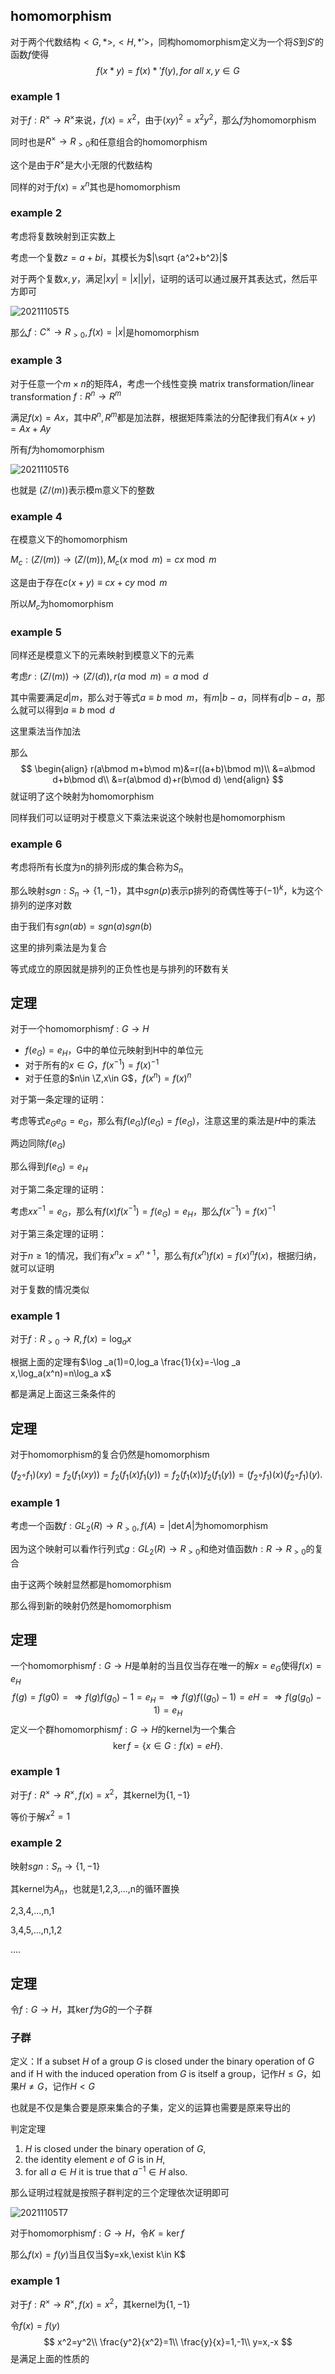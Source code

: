 ## homomorphism

对于两个代数结构$<G,*>,<H,*'>$，同构homomorphism定义为一个将$S$到$S'$的函数$f$使得
$$
f(x*y)=f(x)*'f(y),for\ all\ x,y\in G
$$

### example 1

对于$f:R^{\times}\rightarrow R^{\times }$来说，$f(x)=x^2$，由于$(xy)^2=x^2y^2$，那么$f$为homomorphism

同时也是$R^{\times}\rightarrow R_{>0}$和任意组合的homomorphism

这个是由于$R^{\times }$是大小无限的代数结构

同样的对于$f(x)=x^n$其也是homomorphism

### example 2

考虑将复数映射到正实数上

考虑一个复数$z=a+bi$，其模长为$|\sqrt {a^2+b^2}|$

对于两个复数$x,y$，满足$|xy|=|x||y|$，证明的话可以通过展开其表达式，然后平方即可

![20211105T5](D:\Blog\image\20211105T5.PNG)

那么$f:C^{\times}\rightarrow R_{>0},f(x)=|x|$是homomorphism

### example 3

对于任意一个$m\times n$的矩阵$A$，考虑一个线性变换 matrix transformation/linear transformation $f:R^n\rightarrow R^m$

满足$f(x)=Ax$，其中$R^n,R^m$都是加法群，根据矩阵乘法的分配律我们有$A(x+y)=Ax+Ay$

所有$f$为homomorphism



![20211105T6](D:\Blog\image\20211105T6.PNG)

也就是 $(Z/(m))$表示模m意义下的整数

### example 4

在模意义下的homomorphism

$M_c: (Z/(m)) \rightarrow  (Z/(m)),M_c(x\bmod m)=cx\bmod m$

这是由于存在$c(x+y)\equiv cx+cy \bmod m$

所以$M_c$为homomorphism

### example 5

同样还是模意义下的元素映射到模意义下的元素

考虑$r: (Z/(m))\rightarrow  (Z/(d)),r(a\bmod m)=a\bmod d$

其中需要满足$d|m$，那么对于等式$a\equiv b\bmod m$，有$m|b-a$，同样有$d|b-a$，那么就可以得到$a\equiv b \bmod d$

这里乘法当作加法

那么
$$
\begin{align}
r(a\bmod m+b\mod m)&=r((a+b)\bmod m)\\
&=a\bmod d+b\bmod d\\
&=r(a\bmod d)+r(b\mod d)
\end{align}
$$
就证明了这个映射为homomorphism

同样我们可以证明对于模意义下乘法来说这个映射也是homomorphism

### example 6

考虑将所有长度为n的排列形成的集合称为$S_n$

那么映射$sgn:S_n\rightarrow \{1,-1\}$，其中$sgn(p)$表示p排列的奇偶性等于$(-1)^{k}$，k为这个排列的逆序对数

由于我们有$sgn(ab)=sgn(a)sgn(b)$

这里的排列乘法是为复合

等式成立的原因就是排列的正负性也是与排列的环数有关

### 

## 定理

对于一个homomorphism$f:G\rightarrow H$

- $f(e_G)=e_H$，G中的单位元映射到H中的单位元
- 对于所有的$x\in G$，$f(x^{-1})=f(x)^{-1}$
- 对于任意的$n\in \Z,x\in G$，$f(x^n)=f(x)^n$ 



对于第一条定理的证明：

考虑等式$e_Ge_G=e_G$，那么有$f(e_G)f(e_G)=f(e_G)$，注意这里的乘法是$H$中的乘法

两边同除$f(e_G)$

那么得到$f(e_G)=e_H$

对于第二条定理的证明：

考虑$xx^{-1}=e_G$，那么有$f(x)f(x^{-1})=f(e_G)=e_H$，那么$f(x^{-1})=f(x)^{-1}$

对于第三条定理的证明：

对于$n\geq 1$的情况，我们有$x^nx=x^{n+1}$，那么有$f(x^n)f(x)=f(x)^n f(x)$，根据归纳，就可以证明

对于复数的情况类似



### example 1

对于$f:R_{>0}\rightarrow R,f(x)=\log_a x$

根据上面的定理有$\log _a(1)=0,log_a \frac{1}{x}=-\log _a x,\log_a(x^n)=n\log_a x$

都是满足上面这三条条件的

## 定理

对于homomorphism的复合仍然是homomorphism

$(f_2 ◦ f_1)(xy) = f_2(f_1(xy)) = f_2(f_1(x)f_1(y)) = f_2(f_1(x))f_2(f_1(y)) = (f_2 ◦ f_1)(x)(f_2 ◦ f_1)(y).$

### example 1

考虑一个函数$f:GL_2(R)\rightarrow R_{>0},f(A)=|\det A|$为homomorphism

因为这个映射可以看作行列式$g:GL_2(R)\rightarrow R_{>0}$和绝对值函数$h:R\rightarrow R_{>0}$的复合

由于这两个映射显然都是homomorphism

那么得到新的映射仍然是homomorphism

## 定理

一个homomorphism$f:G\rightarrow H$是单射的当且仅当存在唯一的解$x=e_G$使得$f(x)=e_H$
$$
f(g) = f(g 0 ) =⇒ f(g)f(g_0 ) −1 = e_H =⇒ f(g)f((g_0 ) −1 ) = eH =⇒ f(g(g_0 ) −1 ) = e_H
$$
定义一个群homomorphism$f:G\rightarrow H$的kernel为一个集合
$$
\ker f = \{x ∈ G : f(x) = eH\}.
$$

### example 1

对于$f:R^{\times }\rightarrow R^{\times },f(x)=x^2$，其kernel为$\{1,-1\}$

等价于解$x^2=1$

### example 2

映射$sgn:S_n\rightarrow \{1,-1\}$

其kernel为$A_n$，也就是1,2,3,...,n的循环置换

2,3,4,...,n,1

3,4,5,...,n,1,2

....

## 定理

令$f:G\rightarrow H$，其$\ker f$为$G$的一个子群

### 子群

定义：If a subset $H$ of a group $G$ is closed under the binary operation of $G$ and if H with the induced operation from $G$​ is itself a group，记作$H\leq G$，如果$H\neq G$，记作$H< G$

也就是不仅是集合要是原来集合的子集，定义的运算也需要是原来导出的

判定定理

1. $H$ is closed under the binary operation of $G$,
2. the identity element $e$ of $G$ is in $H$,
3. for all $a\in H$  it is true that $a^{-1}\in H$ also.



那么证明过程就是按照子群判定的三个定理依次证明即可

![20211105T7](D:\Blog\image\20211105T7.PNG)



对于homomorphism$f:G\rightarrow H$，令$K=\ker f$

那么$f(x)=f(y)$当且仅当$y=xk,\exist k\in K$

### example 1

对于$f:R^{\times }\rightarrow R^{\times },f(x)=x^2$，其kernel为$\{1,-1\}$

令$f(x)=f(y)$
$$
x^2=y^2\\
\frac{y^2}{x^2}=1\\
\frac{y}{x}=1,-1\\
y=x,-x
$$
是满足上面的性质的

